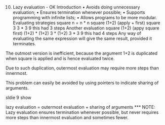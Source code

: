 10. Lazy evaluation - OK
Introduction
• Avoids doing unnecessary evaluation;
• Ensures termination whenever possible;
• Supports programming with infinite lists;
• Allows programs to be more modular.
Evaluating strategies
square n = n * n
square (1+2) (apply + first)
square 3
3 * 3
9
this had 3 steps
Another evaluation
square (1+2) (appy square first)
(1+2) * (1+2)
3 * (1+2)
3 * 3
9 this had 4 steps
Any way of evaluating the same expression will give the same result, provided it terminates.


The outmost version is inefficient, because the argument 1+2 is duplicated when square is applied and is hence evaluated twice.

Due to such duplication, outermost evaluation may require more steps than innermost.

This problem can easily be avoided by using pointers to indicate sharing of arguments.

sldie 9 show

lazy evaluation = outermost evaluation + sharing of arguments
*** NOTE:
Lazy evaluation ensures termination whenever possible, but never requires more steps than innermost evaluation and sometimes fewer.
